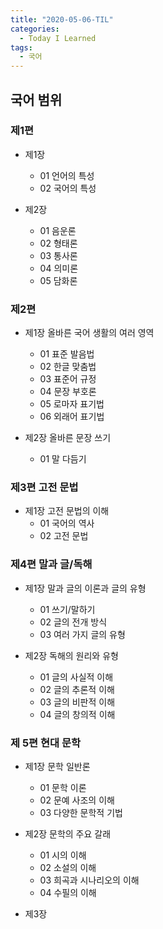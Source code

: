 ```yaml
---
title: "2020-05-06-TIL"
categories:
  - Today I Learned
tags:
  - 국어
---
```


## 국어 범위
### 제1편
  - 제1장
    - 01 언어의 특성
    - 02 국어의 특성
  
  - 제2장
    - 01 음운론
    - 02 형태론
    - 03 통사론
    - 04 의미론
    - 05 담화론
  

### 제2편
  - 제1장 올바른 국어 생활의 여러 영역
    - 01 표준 발음법
    - 02 한글 맞춤법
    - 03 표준어 규정
    - 04 문장 부호론
    - 05 로마자 표기법
    - 06 외래어 표기법
  
  - 제2장 올바른 문장 쓰기
    - 01 말 다듬기


### 제3편 고전 문법
  - 제1장 고전 문법의 이해
    - 01 국어의 역사
    - 02 고전 문법


### 제4편 말과 글/독해
  - 제1장 말과 글의 이론과 글의 유형
    - 01 쓰기/말하기
    - 02 글의 전개 방식
    - 03 여러 가지 글의 유형
  
  - 제2장 독해의 원리와 유형
    - 01 글의 사실적 이해
    - 02 글의 추론적 이해
    - 03 글의 비판적 이해
    - 04 글의 창의적 이해


### 제 5편 현대 문학
  - 제1장 문학 일반론
    - 01 문학 이론
    - 02 문예 사조의 이해
    - 03 다양한 문학적 기법
  
  - 제2장 문학의 주요 갈래
    - 01 시의 이해
    - 02 소설의 이해
    - 03 희곡과 시나리오의 이해
    - 04 수필의 이해
  
  - 제3장 
